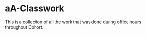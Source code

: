 # aA-Classwork
This is a collection of all the work that was done during office hours throughout Cohort.
